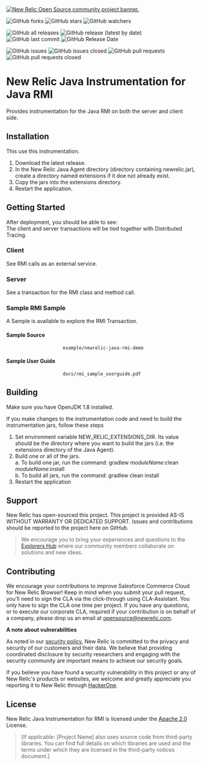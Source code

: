 <a href="https://opensource.newrelic.com/oss-category/#community-project"><picture><source media="(prefers-color-scheme: dark)" srcset="https://github.com/newrelic/opensource-website/raw/main/src/images/categories/dark/Community_Project.png"><source media="(prefers-color-scheme: light)" srcset="https://github.com/newrelic/opensource-website/raw/main/src/images/categories/Community_Project.png"><img alt="New Relic Open Source community project banner." src="https://github.com/newrelic/opensource-website/raw/main/src/images/categories/Community_Project.png"></picture></a>

![GitHub forks](https://img.shields.io/github/forks/newrelic/newrelic-java-rmi?style=social)
![GitHub stars](https://img.shields.io/github/stars/newrelic/newrelic-java-rmi?style=social)
![GitHub watchers](https://img.shields.io/github/watchers/newrelic/newrelic-java-rmi?style=social)

![GitHub all releases](https://img.shields.io/github/downloads/newrelic/newrelic-java-rmi/total)
![GitHub release (latest by date)](https://img.shields.io/github/v/release/newrelic/newrelic-java-rmi)
![GitHub last commit](https://img.shields.io/github/last-commit/newrelic/newrelic-java-rmi)
![GitHub Release Date](https://img.shields.io/github/release-date/newrelic/newrelic-java-rmi)


![GitHub issues](https://img.shields.io/github/issues/newrelic/newrelic-java-rmi)
![GitHub issues closed](https://img.shields.io/github/issues-closed/newrelic/newrelic-java-rmi)
![GitHub pull requests](https://img.shields.io/github/issues-pr/newrelic/newrelic-java-rmi)
![GitHub pull requests closed](https://img.shields.io/github/issues-pr-closed/newrelic/newrelic-java-rmi)


# New Relic Java Instrumentation for Java RMI 

Provides instrumentation for the Java RMI on both the server and client side. 

## Installation

This use this instrumentation.   
1. Download the latest release.    
2. In the New Relic Java Agent directory (directory containing newrelic.jar), create a directory named extensions if it doe not already exist.   
3. Copy the jars into the extensions directory.   
4. Restart the application.   

## Getting Started

After deployment, you should be able to see:   
The client and server transactions will be tied together with Distributed Tracing.   

### Client
See RMI calls as an external service.    
### Server
See a transaction for the RMI class and method call.   

### Sample RMI Sample
A Sample is available to explore the RMI Transaction.
#### Sample Source  
                         example/newrelic-java-rmi-demo
#### Sample User Guide
                         docs/rmi_sample_userguide.pdf

## Building

Make sure you have OpenJDK 1.8 installed.

If you make changes to the instrumentation code and need to build the instrumentation jars, follow these steps
1. Set environment variable NEW_RELIC_EXTENSIONS_DIR.  Its value should be the directory where you want to build the jars (i.e. the extensions directory of the Java Agent).   
2. Build one or all of the jars.   
a. To build one jar, run the command:  gradlew _moduleName_:clean  _moduleName_:install    
b. To build all jars, run the command: gradlew clean install
3. Restart the application

## Support

New Relic has open-sourced this project. This project is provided AS-IS WITHOUT WARRANTY OR DEDICATED SUPPORT. Issues and contributions should be reported to the project here on GitHub.

>We encourage you to bring your experiences and questions to the [Explorers Hub](https://discuss.newrelic.com) where our community members collaborate on solutions and new ideas.

## Contributing

We encourage your contributions to improve Salesforce Commerce Cloud for New Relic Browser! Keep in mind when you submit your pull request, you'll need to sign the CLA via the click-through using CLA-Assistant. You only have to sign the CLA one time per project. If you have any questions, or to execute our corporate CLA, required if your contribution is on behalf of a company, please drop us an email at opensource@newrelic.com.

**A note about vulnerabilities**

As noted in our [security policy](../../security/policy), New Relic is committed to the privacy and security of our customers and their data. We believe that providing coordinated disclosure by security researchers and engaging with the security community are important means to achieve our security goals.

If you believe you have found a security vulnerability in this project or any of New Relic's products or websites, we welcome and greatly appreciate you reporting it to New Relic through [HackerOne](https://hackerone.com/newrelic).

## License

New Relic Java Instrumentation for RMI is licensed under the [Apache 2.0](http://apache.org/licenses/LICENSE-2.0.txt) License.

>[If applicable: [Project Name] also uses source code from third-party libraries. You can find full details on which libraries are used and the terms under which they are licensed in the third-party notices document.]


